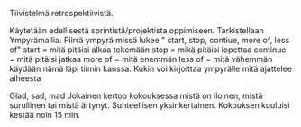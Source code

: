 Tiivistelmä retrospektiivistä.

Käytetään edellisestä sprintistä/projektista oppimiseen. Tarkistellaan Ympyrämallia.
Piirrä ympyrä missä lukee " start, stop, contiue, more of, less of"
start = mitä pitäisi alkaa tekemään
stop = mikä pitäisi lopettaa
continue = mitä pitäisi jatkaa
more of = mitä enemmän
less of = mitä vähemmän
käydään nämä läpi tiimin kanssa. Kukin voi kirjoittaa ympyrälle mitä ajattelee aiheesta

Glad, sad, mad
Jokainen kertoo kokouksessa mistä on iloinen, mistä surullinen tai mistä ärtynyt. Suhteellisen yksinkertainen. Kokouksen kuuluisi kestää noin 15 min.
